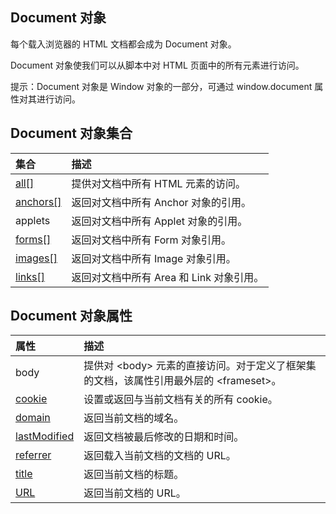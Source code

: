 ## Document 对象

每个载入浏览器的 HTML 文档都会成为 Document 对象。

Document 对象使我们可以从脚本中对 HTML 页面中的所有元素进行访问。

提示：Document 对象是 Window 对象的一部分，可通过 window.document 属性对其进行访问。

## Document 对象集合

| 集合 | 描述 |
| :--- | :--- |
| [all\[\]](http://www.w3school.com.cn/jsref/coll_doc_all.asp) | 提供对文档中所有 HTML 元素的访问。 |
| [anchors\[\]](http://www.w3school.com.cn/jsref/coll_doc_anchors.asp) | 返回对文档中所有 Anchor 对象的引用。 |
| applets | 返回对文档中所有 Applet 对象的引用。 |
| [forms\[\]](http://www.w3school.com.cn/jsref/coll_doc_forms.asp) | 返回对文档中所有 Form 对象引用。 |
| [images\[\]](http://www.w3school.com.cn/jsref/coll_doc_images.asp) | 返回对文档中所有 Image 对象引用。 |
| [links\[\]](http://www.w3school.com.cn/jsref/coll_doc_links.asp) | 返回对文档中所有 Area 和 Link 对象引用。 |

## Document 对象属性

| 属性 | 描述 |
| :--- | :--- |
| body | 提供对 &lt;body&gt; 元素的直接访问。对于定义了框架集的文档，该属性引用最外层的 &lt;frameset&gt;。 |
| [cookie](http://www.w3school.com.cn/jsref/prop_doc_cookie.asp) | 设置或返回与当前文档有关的所有 cookie。 |
| [domain](http://www.w3school.com.cn/jsref/prop_doc_domain.asp) | 返回当前文档的域名。 |
| [lastModified](http://www.w3school.com.cn/jsref/prop_doc_lastmodified.asp) | 返回文档被最后修改的日期和时间。 |
| [referrer](http://www.w3school.com.cn/jsref/prop_doc_referrer.asp) | 返回载入当前文档的文档的 URL。 |
| [title](http://www.w3school.com.cn/jsref/prop_doc_title.asp) | 返回当前文档的标题。 |
| [URL](http://www.w3school.com.cn/jsref/prop_doc_url.asp) | 返回当前文档的 URL。  |



